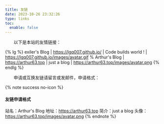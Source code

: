 ```yaml
---
title: 友链
date: 2023-10-26 23:32:26
type: links
toc:
  enable: false
---
```


&emsp;&emsp;以下是本站的友情链接：

{% lg %}
exiler's Blog | https://lgq007.github.io/ | Code builds world ! | https://lgq007.github.io/images/avatar.gif
% Arthur's Blog | https://arthur63.top | just a blog | https://arthur63.top/images/avatar.png
{% endlg %}

&emsp;&emsp;申请或互换友链请留言或发邮件，申请格式：

{% note success no-icon %}
#### 友链申请格式
站名：Arthur\'s Blog
地址：https://arthur63.top
简介：just a blog
头像：https://arthur63.top/images/avatar.png
{% endnote %}
